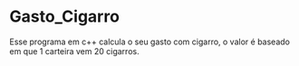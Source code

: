 # Gasto_Cigarro
 
 Esse programa em c++ calcula o seu gasto com cigarro, o valor é baseado em que 1 carteira vem 20 cigarros.
